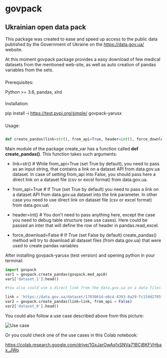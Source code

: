 # govpack

## Ukrainian open data pack

This package was created to ease and speed up access to the public data published by the Government of Ukraine on the https://data.gov.ua/ website.

At this moment govpack package provides a easy download of few medical datasets from the mentioned web-site, as well as auto creation of pandas variables from the sets.

###
Prerequisites:

Python >= 3.6, pandas, xlrd

####
Installation:

pip install -i https://test.pypi.org/simple/ govpack-yarusx

#####
Usage:

```python

def create_pandas(link=str(), from_api=True, header=int(), force_download=False)

```

Main module of the package create_var has a function called **def create_pandas()**. This function takes such arguments:
  * link=str() # While from_api=True (set True by default), you need to pass as an input string, that contains a link on a dataset API from data.gov.ua dataset. In case of setting from_api into False, you should pass here a direct link on a dataset file (csv or excel format) from data.gov.ua.

  * from_api=True # If True (set True by default) you need to pass a link on a dataset API from data.gov.ua dataset into the link parameter. In other case you need to use direct link on dataset file (csv or excel format) from data.gov.ua\

  * header=int() # You don't need to pass anything here, except the case you need to debug table structure (see use cases). Here could be passed an inter that will define the row of header in pandas.read_excel.

  * force_download=False # If True (set False by default) create_pandas() method will try to download all dataset files (from data.gov.ua) that were used to create pandas variables

After installing govpack-yarusx (test version) and opening python in your terminal:

```python
import govpack
var1 = govpack.create_pandas(govpack.med_api0)
var1['dataset_1'].head()

#You also could use a direct link from the data.gov.ua on a data file(in this case you will have only one key 'dataset_0'):

link = 'https://data.gov.ua/dataset/1703061d-e0c4-4393-8a29-fc154d2705fe/resource/506977cc-1793-41ee-b14e-6d2bab7c02f4/download/pasport-naboru-danikh.xlsx'
var2 = govpack.create_pandas(link=link, from_api = False)
var2['dataset_0'].head()

```

You could also follow a use case described above from this picture:

![Use case](https://drive.google.com/uc?export=view&id=1wVmBgAs6kFkMtOqppFgM_a4bIuD8ReYP)

Or you could check one of the use cases in this Colab notebook:

https://colab.research.google.com/drive/1GxJarOwAsfxSNVa71BCjBKFVHbax_JWq

